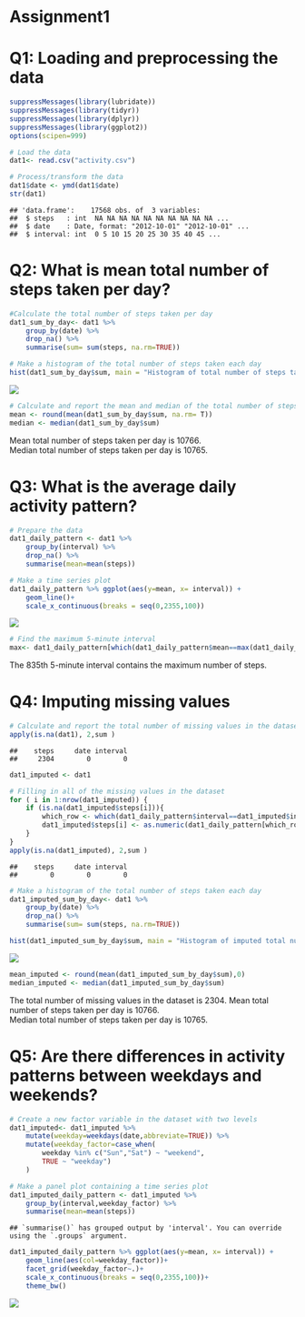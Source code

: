 Assignment1
================

# Q1: Loading and preprocessing the data

``` r
suppressMessages(library(lubridate))
suppressMessages(library(tidyr))
suppressMessages(library(dplyr))
suppressMessages(library(ggplot2))
options(scipen=999)

# Load the data
dat1<- read.csv("activity.csv")

# Process/transform the data
dat1$date <- ymd(dat1$date)
str(dat1)
```

    ## 'data.frame':    17568 obs. of  3 variables:
    ##  $ steps   : int  NA NA NA NA NA NA NA NA NA NA ...
    ##  $ date    : Date, format: "2012-10-01" "2012-10-01" ...
    ##  $ interval: int  0 5 10 15 20 25 30 35 40 45 ...

# Q2: What is mean total number of steps taken per day?

``` r
#Calculate the total number of steps taken per day
dat1_sum_by_day<- dat1 %>% 
    group_by(date) %>% 
    drop_na() %>% 
    summarise(sum= sum(steps, na.rm=TRUE))

# Make a histogram of the total number of steps taken each day
hist(dat1_sum_by_day$sum, main = "Histogram of total number of steps taken per day", xlab = "Total number of steps taken per day")
```

![](assignment1_files/figure-gfm/unnamed-chunk-2-1.png)<!-- -->

``` r
# Calculate and report the mean and median of the total number of steps taken per day
mean <- round(mean(dat1_sum_by_day$sum, na.rm= T))
median <- median(dat1_sum_by_day$sum)
```

Mean total number of steps taken per day is 10766.  
Median total number of steps taken per day is 10765.

# Q3: What is the average daily activity pattern?

``` r
# Prepare the data
dat1_daily_pattern <- dat1 %>% 
    group_by(interval) %>% 
    drop_na() %>% 
    summarise(mean=mean(steps))

# Make a time series plot
dat1_daily_pattern %>% ggplot(aes(y=mean, x= interval)) +
    geom_line()+
    scale_x_continuous(breaks = seq(0,2355,100))
```

![](assignment1_files/figure-gfm/unnamed-chunk-3-1.png)<!-- -->

``` r
# Find the maximum 5-minute interval
max<- dat1_daily_pattern[which(dat1_daily_pattern$mean==max(dat1_daily_pattern$mean)),1]
```

The 835th 5-minute interval contains the maximum number of steps.

# Q4: Imputing missing values

``` r
# Calculate and report the total number of missing values in the dataset
apply(is.na(dat1), 2,sum )
```

    ##    steps     date interval 
    ##     2304        0        0

``` r
dat1_imputed <- dat1

# Filling in all of the missing values in the dataset
for ( i in 1:nrow(dat1_imputed)) {
    if (is.na(dat1_imputed$steps[i])){
        which_row <- which(dat1_daily_pattern$interval==dat1_imputed$interval[i])
        dat1_imputed$steps[i] <- as.numeric(dat1_daily_pattern[which_row,"mean"])
    }
}
apply(is.na(dat1_imputed), 2,sum )
```

    ##    steps     date interval 
    ##        0        0        0

``` r
# Make a histogram of the total number of steps taken each day 
dat1_imputed_sum_by_day<- dat1 %>% 
    group_by(date) %>% 
    drop_na() %>% 
    summarise(sum= sum(steps, na.rm=TRUE))

hist(dat1_imputed_sum_by_day$sum, main = "Histogram of imputed total number of steps taken per day", xlab = "Imputed total number of steps taken per day")
```

![](assignment1_files/figure-gfm/unnamed-chunk-4-1.png)<!-- -->

``` r
mean_imputed <- round(mean(dat1_imputed_sum_by_day$sum),0)
median_imputed <- median(dat1_imputed_sum_by_day$sum)
```

The total number of missing values in the dataset is 2304. Mean total
number of steps taken per day is 10766.  
Median total number of steps taken per day is 10765.

# Q5: Are there differences in activity patterns between weekdays and weekends?

``` r
# Create a new factor variable in the dataset with two levels
dat1_imputed<- dat1_imputed %>% 
    mutate(weekday=weekdays(date,abbreviate=TRUE)) %>%
    mutate(weekday_factor=case_when(
        weekday %in% c("Sun","Sat") ~ "weekend",
        TRUE ~ "weekday")
    )

# Make a panel plot containing a time series plot
dat1_imputed_daily_pattern <- dat1_imputed %>% 
    group_by(interval,weekday_factor) %>% 
    summarise(mean=mean(steps))
```

    ## `summarise()` has grouped output by 'interval'. You can override using the `.groups` argument.

``` r
dat1_imputed_daily_pattern %>% ggplot(aes(y=mean, x= interval)) +
    geom_line(aes(col=weekday_factor))+
    facet_grid(weekday_factor~.)+
    scale_x_continuous(breaks = seq(0,2355,100))+
    theme_bw()
```

![](assignment1_files/figure-gfm/unnamed-chunk-5-1.png)<!-- -->
